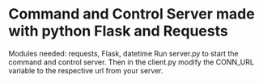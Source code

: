 # Command and Control Server made with python Flask and Requests

Modules needed: requests, Flask, datetime
Run server.py to start the command and control server. 
Then in the client.py modify the CONN_URL variable to the respective url from your server.
